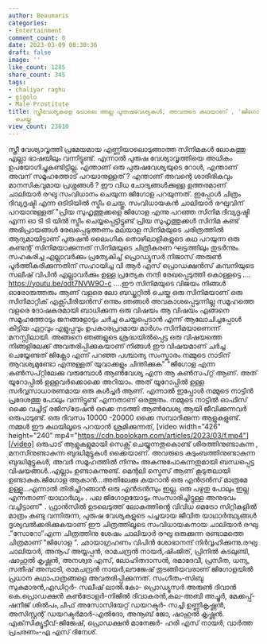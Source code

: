 ```yaml
---
author: Beaumaris
categories:
- Entertainment
comment_count: 0
date: 2023-03-09 08:30:36
draft: false
image: ''
like_count: 1285
share_count: 345
tags:
- chaliyar raghu
- gigolo
- Male Prostitute
title: സ്ത്രീവേശ്യകളെ പോലെ അല്ല പുരുഷവേശ്യകൾ, അവരുടെ കഥയാണ് , 'ജിഗോള' ഒടിടിയിൽ റിലീസ്
  ചെയ്തു
view_count: 23610
---
```


സ്ത്രീ വേശ്യാവൃത്തി പ്രമേയമായ എണ്ണിയാലൊടുങ്ങാത്ത സിനിമകൾ ലോകത്തു എല്ലാ ഭാഷയിലും വന്നിട്ടുണ്ട്. എന്നാൽ പുരുഷ വേശ്യാവൃത്തിയെ അധികം ഉപയോഗിച്ചുകണ്ടിട്ടില്ല. എന്താണ് ഒരു പുരുഷവേശ്യയുടെ റോൾ, എന്താണ് അവന് സമൂഹത്തോട് പറയാനുള്ളത് ? എന്താണ് അവന്റെ ശാരീരികവും മാനസികവുമായ പ്രശ്നങ്ങൾ ? ഈ വിധ ചോദ്യങ്ങൾക്കുള്ള ഉത്തരമാണ് ചാലിയാർ രഘു സംവിധാനം ചെയുന്ന ജിഗോള പറയുന്നത്. ഇപ്പോൾ ചിത്രം ദിവ്യദൃഷ്ടി എന്ന ഒടിടിയിൽ സ്ട്രീം ചെയ്തു. സംവിധായകൻ ചാലിയാർ രഘുവിന് പറയാനുള്ളത് "പ്രിയ സുഹൃത്തുക്കളെ ജിഗോള എന്നു പറഞ്ഞ സിനിമ ദിവ്യദൃഷ്ടി എന്ന ഓ ടി ടി യിൽ സ്ട്രീം ചെയ്യപ്പെട്ടിട്ടുണ്ട് പ്രിയ സുഹൃത്തുക്കൾ സിനിമ കണ്ട് അഭിപ്രായങ്ങൾ രേഖപ്പെടുത്തണം മലയാള സിനിമയുടെ ചരിത്രത്തിൽ ആദ്യമായിട്ടാണ് പുരുഷൻ ലൈംഗിക തൊഴിലാളികളുടെ കഥ പറയുന്ന ഒരു കണ്ടന്റ് സിനിമയാക്കുന്നത് സിനിമയുടെ ചിത്രീകരണ ഘട്ടത്തിലും തുടർന്നും സഹകരിച്ച എല്ലാവർക്കും പ്രത്യേകിച്ച് പ്രൊഡ്യൂസർ നിജാസ് അരുൺ പൂർത്തീകരിക്കുന്നതിന് സഹായിച്ച വി ആർ എസ് പ്രൊഡക്ഷൻസ് കമ്പനിയുടെ സലീഷ് വിപിൻ എല്ലാവർക്കും ഉള്ള പ്രത്യേക നന്ദി രേഖപ്പെടുത്തി കൊള്ളട്ടെ .... https://youtu.be/odt7NVW9O-c ....ഈ സിനിമയുടെ വിജയം നിങ്ങൾ ഓരോരുത്തരും ആണ് വളരെ ലോ ബഡ്ജറ്റിൽ ചെയ്ത ഒരു സിനിമയാണ് ഒരു സിനിമാറ്റിക് എക്സ്പീരിയൻസ് ഒന്നും ഞങ്ങൾ അവകാശപ്പെടുന്നില്ല സമൂഹത്തെ വളരെ ദോഷകരമായി ബാധിക്കുന്ന ഒരു വിഷയം ആ വിഷയം എങ്ങനെ സമൂഹത്തോടും ജനങ്ങളോടും ചർച്ച ചെയ്യപ്പെടാൻ എന്ന് ആലോചിച്ചപ്പോൾ കിട്ടിയ ഏറ്റവും എളുപ്പവും ഉപകാരപ്രദമായ മാർഗം സിനിമയാണെന്ന് മനസ്സിലായി. അങ്ങനെ ഞങ്ങളുടെ ശ്രദ്ധയിൽപ്പെട്ട ഒരു വിഷയത്തെ നിങ്ങളിലേക്ക് അവതരിപ്പിക്കുകയാണ് നിങ്ങൾ ഈ വിഷയമാണ് ചർച്ച ചെയ്യേണ്ടത് ജിക്ലോ എന്ന് പറഞ്ഞ പശ്ചാത്യ സംസ്കാരം നമ്മുടെ നാടിന് ആവശ്യമുണ്ടോ എന്നുള്ളത് യുവാക്കളും ചിന്തിക്കുക" "ജിഗോള എന്ന കൺസപ്റ്റിലേക്കു വരുമ്പോൾ ആൺവേശ്യ എന്ന ആ കൺസപ്റ്റ് ആണ്. അത് യൂറോപ്പിൽ ഉള്ളവർക്കൊക്കെ അറിയാം. അത് യൂറോപ്പിൽ ഉള്ള സർവ്വസാധാരണമായ ഒരു കൾച്ചർ ആണ്. എന്നാൽ ഇപ്പോൾ നമ്മുടെ നാട്ടിൻ പ്രദേശത്തു പോലും വന്നിട്ടുണ്ട് എന്നതാണ് ഒരത്ഭുതം. നമ്മുടെ നാട്ടിൽ ഓഫീസ് ഒക്കെ വച്ചിട്ട് രജിസ്‌ട്രേഷൻ ഒക്കെ നടത്തി ആൺവേശ്യ ആയി ജീവിക്കുന്നവർ ഒരുപാടുണ്ട്. ഒരു ദിവസം 10000 -20000 ഒക്കെ സമ്പാദിക്കുന്ന ആളുകളുണ്ട്. നമ്മൾ ഈ കഥയിലൂടെ പറയാൻ ശ്രമിക്കുന്നത്, [video width="426" height="240" mp4="https://cdn.boolokam.com/articles/2023/03/f.mp4"][/video] ഒരുപാട് ആളുകളുമായി സെക്സ് ചെയ്യുന്നതുകൊണ്ട് ശീരത്തിനുണ്ടാകുന്ന , മനസിനുണ്ടാകുന്ന ബുദ്ധിമുട്ടുകൾ ഒക്കെയാണ്. അവരുടെ കുടുംബത്തിനുണ്ടാകുന്ന ബുദ്ധിമുട്ടുകൾ, അവർ സമൂഹത്തിൽ നിന്നും അകന്നുപോകുന്നതുമായി ബന്ധപ്പെട്ട വിഷയങ്ങൾ..എല്ലാം ഉണ്ടാകുന്നുണ്ട്. മെന്റലി സ്ട്രെസ് ആണ് കൂടുതലായി ഉണ്ടാകുക.ജിഗോള ആകാൻ…അതിലേക്കു കയറാൻ ഒരു എൻട്രൻസ് മാത്രമേ ഉള്ളൂ…എന്നാൽ തിരിച്ചിറങ്ങാൻ ഒരു എൻട്രൻസും ഇല്ല. ഒരു പഴുതു പോലും ഇല്ല എന്നതാണ് യാഥാർഥ്യം . പല ജിഗോളയോടും സംസാരിച്ചിട്ടുള്ള അനുഭവം വച്ചിട്ടാണ്" . ഫ്രാൻസിൽ ഉടലെടുത്ത് ലോകത്തിൻ്റെ വിവിധ മെട്രോ സിറ്റികളിൽ മാത്രം കണ്ടു വന്നിരുന്ന, പുരുഷ വേശ്യകളുടെ പച്ചയായ ജീവിത യാഥാർത്ഥ്യങ്ങൾ ദൃശ്യവൽക്കരിക്കുകയാണ് ഈ ചിത്രത്തിലൂടെ സംവിധായകനായ ചാലിയാർ രഘു .”സോറോ”എന്ന ചിത്രത്തിനു ശേഷം ചാലിയാർ രഘു ഒരുക്കുന്ന രണ്ടാമത്തെ ചിത്രമാണ് “ജിഗോള “. ഛായാഗ്രഹണം വിപിൻ ശോഭാനന്ദ് നിർവ്വഹിക്കുന്നു.രഘു ചാലിയാർ, അനൂപ് അയ്യപ്പൻ, രാമചന്ദ്രൻ നായർ,ഷിംജിത്, പ്രിനിൽ കടലുണ്ടി, ഷാഹുൽ കൃഷ്ണൻ, അനശ്വര എസ്, ലോഹിതദാസൻ, രമാദേവീ, പ്രസീത, ധന്യ, സതീഷ് അമ്പാടി, രാമചന്ദ്രൻ നായർ,ലൗജേഷ് തുടങ്ങിയവരാണ് ജിഗോളയിൽ പ്രധാന കഥാപാത്രങ്ങളെ അവതരിപ്പിക്കുന്നത്. സംഗീതം-സിബു സുകുമാരൻ,എഡിറ്റര്‍- സലീഷ് ലാൽ.കോ- പ്രൊഡ്യൂസർ അരുൺ ദിവാൻ കെ.പ്രൊഡക്ഷന്‍ കണ്‍ട്രോളര്‍-നിജിൽ ദിവാകരൻ,കല-അബി അച്ചൂര്‍, മേക്കപ്പ്-ഷനീജ് ശില്‍പം,ചീഫ് അസോസിയേറ്റ് ഡയറക്ടര്‍- സച്ചി ഉണ്ണികൃഷ്ണന്‍, അസിസ്റ്റന്റ് ഡയറക്ടര്‍മാര്‍-എല്‍ദോ, അനൂബ് ജോ, ഷാഹുല്‍ കൃഷ്ണന്‍. എക്‌സിക്യൂട്ടീവ്-ജിജേഷ്, പ്രൊഡക്ഷന്‍ മാനേജര്‍- ഹരി എസ് നായര്‍, വാർത്ത പ്രചരണം-എ എസ് ദിനേശ്.